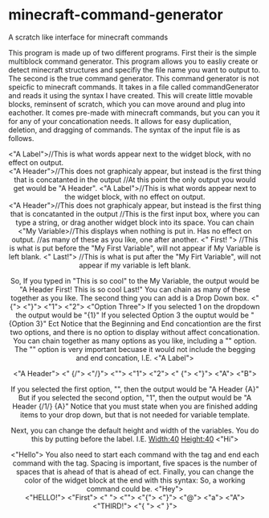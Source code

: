 # minecraft-command-generator
A scratch like interface for minecraft commands

This program is made up of two different programs. First their is the simple multiblock command generator. This program allows you to easliy create or detect minecraft structures and specifiy the file name you want to output to. The second is the true command generator. This command generator is not speicfic to minecraft commands. It takes in a file called commandGenerator and reads it using the syntax I have created. This will create little movable blocks, reminsent of scratch, which you can move around and plug into eachother. It comes pre-made with minecraft commands, but you can you it for any of your concationation needs. It allows for easy duplication, deletion, and dragging of commands. The syntax of the input file is as follows.

<Label>
  <"A Label">//This is what words appear next to the widget block, with no effect on output.
<Header>
  <"A Header">//This does not graphicaly appear, but instead is the first thing that is concatanted in the output
//At this point the only output you would get would be "A Header".
  
<Label>
  <"A Label">//This is what words appear next to the widget block, with no effect on output.
<Header>
  <"A Header">//This does not graphicaly appear, but instead is the first thing that is concatanted in the output
<VariableTemplate>//This is the first input box, where you can type a string, or drag another widget block into its space. You can chain     <"My Variable>//This displays when nothing is put in. Has no effect on output.   //as many of these as you like, one after another.
  <" First! "> //This is what is put before the "My First Variable", will not appear if My Variable is left blank.
  <" Last!"> //This is what is put after the "My Firt Variable", will not appear if my variable is left blank.
  
So, If you typed in "This is so cool" to the My Variable, the output would be
"A Header First! This is so cool Last!"
You can chain as many of these together as you like. The second thing you can add is a Drop Down box.
<DropDown>
  <"{">
  <"}">
  <"1">
  <"2">
  <"Option Three">
<EndDropDown>
If you selected 1 on the dropdown the output would be
"{1}"
If you selected Option 3 the ouptut would be
"{Option 3}"
Ect
Notice that the Beginning and End concationtion are the first two options, and there is no option to display without affect concationation. You can chain together as many options as you like, including a "" option. The "" option is very important becuase it would not include the begging and end concation, I.E.
<Label>
  <"A Label">
<Header>
  <"A Header">
<DropDown>
  <" {/">
  <"/}">
  <"">
  <"1">
  <"2">
<EndDropDown>
<DropDown>
    <" {">
    <"}">
    <"A">
    <"B">
<EndDropDown>

If you selected the first option, "", then the output would be
"A Header {A}"
But if you selected the second option, "1", then the output would be
"A Header {/1/} {A}"
Notice that you must state <EndDropDown> when you are finished adding items to your drop down, but that is not needed for variable template.
  
Next, you can change the default height and width of the variables. You do this by putting <Size> before the label. I.E.
<Command>
  <Size>
    <Width:40>
    <Height:40>
  <Label>
    <"Hi">
  <Header>
    <"Hello">
<EndCommand>
You also need to start each command with the <Command> tag and end each command with the <EndCommand> tag.
Spacing is important, five spaces is the number of spaces that <Size> is ahead of <Command> that <Width:40> is ahead of <Size> ect.
Finally, you can change the color of the widget block at the end with this syntax:

  <Color>
    <Red:25>
    <Green:35>
    <Blue:120>
<EndCommand>
So, a working command could be.

<Command>
  <Size>
    <Width:40>
    <Height:40>
  <Label>
    <"Hey">
  <Header>
    <"HELLO!">
  <VariableTemplate>
    <"First">
    <" ">
    <"">
  <DropDown>
    <"{">
    <"}">
    <"@">
    <"a">
    <"A">
  <EndDropDown>
  <VariableTemplate>
    <"THIRD!">
    <"{ ">
    <" }">
  <Color>
    <Red:50>
    <Green:0>
    <Blue:15>
<EndCommand>
